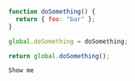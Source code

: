 <!-- evaldown hide:true -->
```javascript
function doSomething() {
  return { foo: "bar" };
}

global.doSomething = doSomething;
```

```javascript
return global.doSomething();
```

```output
Show me
```
